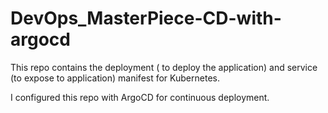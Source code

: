 # DevOps_MasterPiece-CD-with-argocd

This repo contains the deployment ( to deploy the application) and service (to expose to application) manifest for Kubernetes.

I configured this repo with ArgoCD for continuous deployment.
